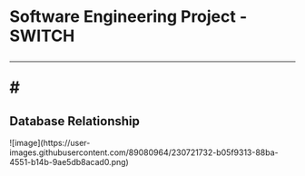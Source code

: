 <h1>Software Engineering Project - SWITCH

<hr>
# 


<h2>Database Relationship</h2>
![image](https://user-images.githubusercontent.com/89080964/230721732-b05f9313-88ba-4551-b14b-9ae5db8acad0.png)



